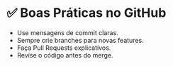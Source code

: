 # ✅ Boas Práticas no GitHub
- Use mensagens de commit claras.
- Sempre crie branches para novas features.
- Faça Pull Requests explicativos.
- Revise o código antes do merge.
